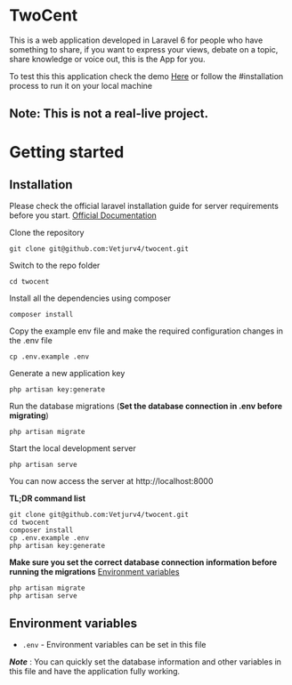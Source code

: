 # TwoCent

This is a web application developed in Laravel 6 for people who have something to share, if you want to express your views, debate on a topic, share knowledge or voice out, this is the App for you.

To test this this application check the demo [Here](https://twocent.herokuapp.com/) or follow the #installation process to run it on your local machine

Note: This is not a real-live project.
----------

# Getting started

## Installation

Please check the official laravel installation guide for server requirements before you start. [Official Documentation](https://laravel.com/docs/6/installation#installation)


Clone the repository

    git clone git@github.com:Vetjurv4/twocent.git

Switch to the repo folder

    cd twocent

Install all the dependencies using composer

    composer install

Copy the example env file and make the required configuration changes in the .env file

    cp .env.example .env

Generate a new application key

    php artisan key:generate

Run the database migrations (**Set the database connection in .env before migrating**)

    php artisan migrate

Start the local development server

    php artisan serve

You can now access the server at http://localhost:8000

**TL;DR command list**

    git clone git@github.com:Vetjurv4/twocent.git
    cd twocent
    composer install
    cp .env.example .env
    php artisan key:generate
    
**Make sure you set the correct database connection information before running the migrations** [Environment variables](#environment-variables)

    php artisan migrate
    php artisan serve
	

## Environment variables

- `.env` - Environment variables can be set in this file

***Note*** : You can quickly set the database information and other variables in this file and have the application fully working.